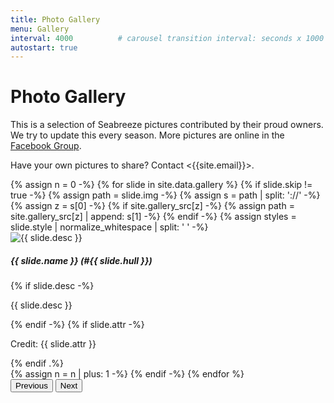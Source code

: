 ```yaml
---
title: Photo Gallery
menu: Gallery
interval: 4000          # carousel transition interval: seconds x 1000
autostart: true
---
```


# Photo Gallery #

This is a selection of Seabreeze pictures contributed by their proud owners. We try to update this every
season. More pictures are online in the [Facebook Group](https://www.facebook.com/groups/1381759918520532).

Have your own pictures to share? Contact <{{site.email}}>.

<div id="carousel" class="carousel slide" data-bs-ride="{% if page.autostart %}carousel{% else %}true{% endif %}">
  <div class="carousel-inner">
{% assign n = 0 -%}
{% for slide in site.data.gallery %}
{% if slide.skip != true -%}
{% assign path = slide.img -%}
{% assign s = path | split: '://' -%}
{% assign z = s[0] -%}
{% if site.gallery_src[z] -%}
{% assign path = site.gallery_src[z] | append: s[1] -%}
{% endif -%}
{% assign styles = slide.style | normalize_whitespace | split: ' ' -%}
    <div class="carousel-item{% if n == 0 %} active{% endif %}" data-bs-interval="{{ page.interval }}">
      <img src="{{ path }}" class="d-block" alt="{{ slide.desc }}">
      <div class="carousel-caption{% for i in styles %}{{ i | prepend: ' caption-' }}{% endfor %}">
      <h5>{{ slide.name }} (#{{ slide.hull }})</h5>
{% if slide.desc -%}
      <p class="d-none d-sm-block desc">{{ slide.desc }}</p>
{% endif -%}
{% if slide.attr -%}
      <p class="attr">Credit: {{ slide.attr }}</p>
{% endif .%}
      </div>
    </div>
{% assign n = n | plus: 1 -%}
{% endif -%}
{% endfor %}
  </div>
  <button class="carousel-control-prev" type="button" data-bs-target="#carousel" data-bs-slide="prev">
    <span class="carousel-control-prev-icon" aria-hidden="true"></span>
    <span class="visually-hidden">Previous</span>
  </button>
  <button class="carousel-control-next" type="button" data-bs-target="#carousel" data-bs-slide="next">
    <span class="carousel-control-next-icon" aria-hidden="true"></span>
    <span class="visually-hidden">Next</span>
  </button>
</div>
